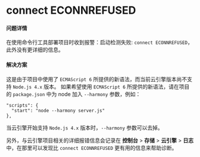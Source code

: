 # connect ECONNREFUSED

#### 问题详情
在使用命令行工具部署项目时收到报警：启动检测失败: `connect ECONNREFUSED`，此外没有更详细的信息。

#### 解决方案
这是由于项目中使用了 `ECMAScript 6` 所提供的新语法，而当前云引擎版本尚不支持 `Node.js 4.x` 版本。
如果希望使用 `ECMAScript 6` 所提供的新语法，请在项目的 `package.json` 中为 node 加入 `--harmony` 参数，例如：
```
"scripts": {
  "start": "node --harmony server.js"
},
```
当云引擎开始支持 `Node.js 4.x` 版本时，`--harmony` 参数可以去掉。

另外，与云引擎项目相关的详细报错信息会记录在 **控制台** > **存储** > **云引擎** > **日志** 中，在那里可以发现比 `connect ECONNREFUSED` 更有用的信息来帮助诊断。